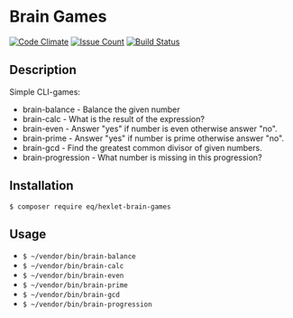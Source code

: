 # Brain Games

[![Code Climate](https://codeclimate.com/github/orion122/project-lvl1-s136/badges/gpa.svg)](https://codeclimate.com/github/orion122/project-lvl1-s136)
[![Issue Count](https://codeclimate.com/github/orion122/project-lvl1-s136/badges/issue_count.svg)](https://codeclimate.com/github/orion122/project-lvl1-s136)
[![Build Status](https://travis-ci.org/orion122/project-lvl1-s136.svg?branch=master)](https://travis-ci.org/orion122/project-lvl1-s136)

## Description
Simple CLI-games:
- brain-balance - Balance the given number
- brain-calc - What is the result of the expression?
- brain-even - Answer "yes" if number is even otherwise answer "no".
- brain-prime - Answer "yes" if number is prime otherwise answer "no".
- brain-gcd - Find the greatest common divisor of given numbers.
- brain-progression - What number is missing in this progression?

## Installation
`$ composer require eq/hexlet-brain-games`

## Usage
- `$ ~/vendor/bin/brain-balance`
- `$ ~/vendor/bin/brain-calc`
- `$ ~/vendor/bin/brain-even`
- `$ ~/vendor/bin/brain-prime`
- `$ ~/vendor/bin/brain-gcd`
- `$ ~/vendor/bin/brain-progression`
